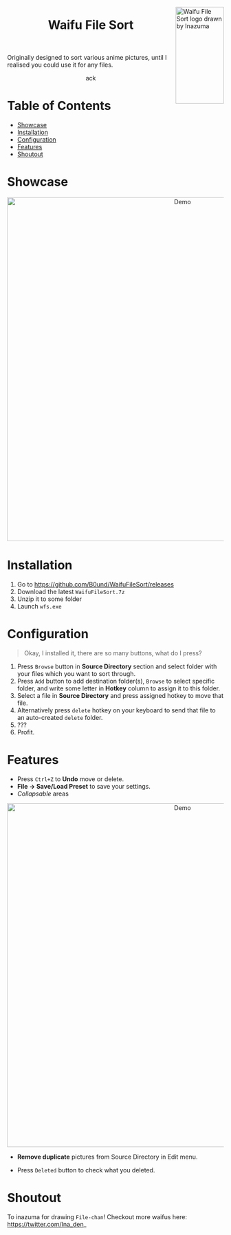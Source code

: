 <img src="https://bound.s-ul.eu/VD4LZLex" align="right"
     alt="Waifu File Sort logo drawn by Inazuma" width="112" height="225">

<h1 align="center"> Waifu File Sort </h1> <br>

Originally designed to sort various anime pictures, until I realised you could use it for any files.

<p align="center">
  ack
</p>


# Table of Contents
- [Showcase](#showcase)
- [Installation](#installation)
- [Configuration](#configuration)
- [Features](#features)
- [Shoutout](#shoutout)

# Showcase

<p align="center">
  <img src="https://bound.s-ul.eu/BKy4gFQo" alt="Demo" width=800/>
</p>


# Installation

1. Go to https://github.com/B0und/WaifuFileSort/releases
2. Download the latest `WaifuFileSort.7z`
3. Unzip it to some folder
4. Launch `wfs.exe`

# Configuration
> Okay, I installed it, there are so many buttons, what do I press?


1. Press `Browse` button in **Source Directory** section and select folder with your files which you want to sort through.
2. Press `Add` button to add destination folder(s), `Browse` to select specific folder, and write some letter in **Hotkey** column to assign it to this folder.
3. Select a file in **Source Directory** and press assigned hotkey to move that file.
4. Alternatively press `delete` hotkey on your keyboard to send that file to an auto-created `delete` folder.
5. ???
6. Profit.

# Features

* Press `Ctrl+Z` to **Undo** move or delete.
* **File -> Save/Load Preset** to save your settings.
* *Collapsable* areas

<p align="center">
  <img src="https://bound.s-ul.eu/E5zdr7dl" alt="Demo" width=800/>
</p>

* **Remove duplicate** pictures from Source Directory in Edit menu.

* Press `Deleted` button to check what you deleted.


# Shoutout 
To inazuma for drawing `File-chan`!
Checkout more waifus here: https://twitter.com/Ina_den_